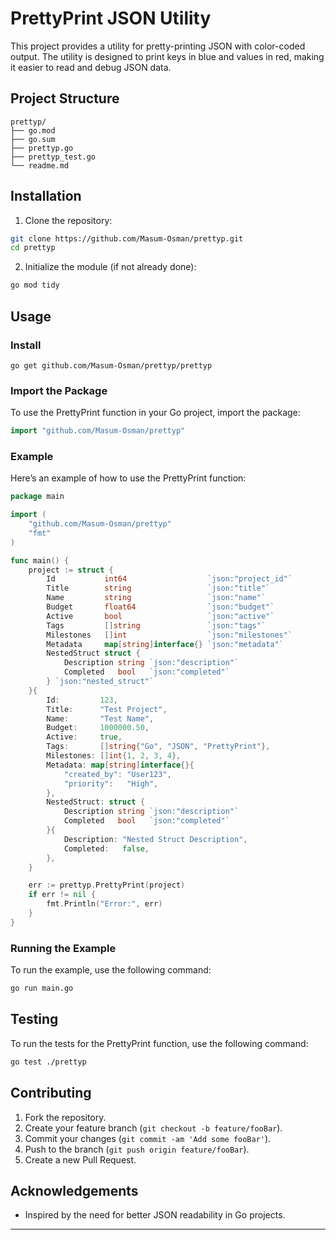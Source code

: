 # PrettyPrint JSON Utility

This project provides a utility for pretty-printing JSON with color-coded output. The utility is designed to print keys in blue and values in red, making it easier to read and debug JSON data.

## Project Structure

```
prettyp/
├── go.mod
├── go.sum
├── prettyp.go
├── prettyp_test.go
└── readme.md
```

## Installation

1. Clone the repository:

```sh
git clone https://github.com/Masum-Osman/prettyp.git
cd prettyp
```

2. Initialize the module (if not already done):

```sh
go mod tidy
```

## Usage

### Install 
```
go get github.com/Masum-Osman/prettyp/prettyp
```

### Import the Package

To use the PrettyPrint function in your Go project, import the package:

```go
import "github.com/Masum-Osman/prettyp"
```

### Example

Here’s an example of how to use the PrettyPrint function:

```go
package main

import (
    "github.com/Masum-Osman/prettyp"
    "fmt"
)

func main() {
    project := struct {
        Id           int64                  `json:"project_id"`
        Title        string                 `json:"title"`
        Name         string                 `json:"name"`
        Budget       float64                `json:"budget"`
        Active       bool                   `json:"active"`
        Tags         []string               `json:"tags"`
        Milestones   []int                  `json:"milestones"`
        Metadata     map[string]interface{} `json:"metadata"`
        NestedStruct struct {
            Description string `json:"description"`
            Completed   bool   `json:"completed"`
        } `json:"nested_struct"`
    }{
        Id:         123,
        Title:      "Test Project",
        Name:       "Test Name",
        Budget:     1000000.50,
        Active:     true,
        Tags:       []string{"Go", "JSON", "PrettyPrint"},
        Milestones: []int{1, 2, 3, 4},
        Metadata: map[string]interface{}{
            "created_by": "User123",
            "priority":   "High",
        },
        NestedStruct: struct {
            Description string `json:"description"`
            Completed   bool   `json:"completed"`
        }{
            Description: "Nested Struct Description",
            Completed:   false,
        },
    }

    err := prettyp.PrettyPrint(project)
    if err != nil {
        fmt.Println("Error:", err)
    }
}
```

### Running the Example

To run the example, use the following command:

```sh
go run main.go
```

## Testing

To run the tests for the PrettyPrint function, use the following command:

```sh
go test ./prettyp
```

<!-- ## License

This project is licensed under the MIT License - see the [LICENSE](LICENSE) file for details. -->

## Contributing

1. Fork the repository.
2. Create your feature branch (`git checkout -b feature/fooBar`).
3. Commit your changes (`git commit -am 'Add some fooBar'`).
4. Push to the branch (`git push origin feature/fooBar`).
5. Create a new Pull Request.

## Acknowledgements

- Inspired by the need for better JSON readability in Go projects.

---

